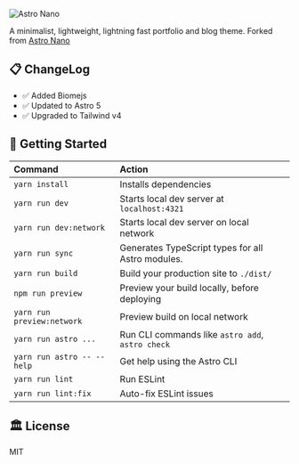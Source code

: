 ![Astro Nano](_astro_nano.png)

A minimalist, lightweight, lightning fast portfolio and blog theme. Forked from [Astro Nano](https://github.com/markhorn-dev/astro-nano)


## 📋 ChangeLog

- ✅ Added Biomejs
- ✅ Updated to Astro 5
- ✅ Upgraded to Tailwind v4

## 🚀 Getting Started

| Command                   | Action                                           |
| :------------------------ | :----------------------------------------------- |
| `yarn install`             | Installs dependencies                            |
| `yarn run dev`             | Starts local dev server at `localhost:4321`      |
| `yarn run dev:network`     | Starts local dev server on local network         |
| `yarn run sync`            | Generates TypeScript types for all Astro modules.|
| `yarn run build`           | Build your production site to `./dist/`          |
| `npm run preview`         | Preview your build locally, before deploying     |
| `yarn run preview:network` | Preview build on local network                   |
| `yarn run astro ...`       | Run CLI commands like `astro add`, `astro check` |
| `yarn run astro -- --help` | Get help using the Astro CLI                     |
| `yarn run lint`            | Run ESLint                                       |
| `yarn run lint:fix`        | Auto-fix ESLint issues                           |

## 🏛️ License

MIT